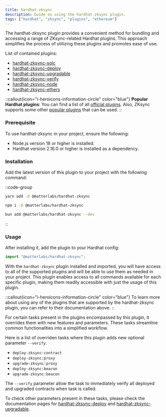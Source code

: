 ```yaml
---
title: hardhat-zksync
description: Guide on using the hardhat-zksync plugin.
tags: ["hardhat", "zksync", "plugins", "ethereum"]
---
```


The hardhat-zksync plugin provides a convenient method for bundling and accessing a range of ZKsync-related Hardhat plugins.
This approach simplifies the process of utilizing these plugins and promotes ease of use.

List of contained plugins:

- [hardhat-zksync-solc](/build/tooling/hardhat/plugins/hardhat-zksync-solc)
- [hardhat-zksync-deploy](/build/tooling/hardhat/plugins/hardhat-zksync-deploy)
- [hardhat-zksync-upgradable](/build/tooling/hardhat/plugins/hardhat-zksync-upgradable)
- [hardhat-zksync-verify](/build/tooling/hardhat/plugins/hardhat-zksync-verify)
- [hardhat-zksync-node](/build/tooling/hardhat/plugins/hardhat-zksync-node)
- [hardhat-zksync-ethers](/build/tooling/hardhat/plugins/hardhat-zksync-ethers)

::callout{icon="i-heroicons-information-circle" color="blue"}
**Popular Hardhat plugins**:
You can find a list of all [official plugins](/build/tooling/hardhat/guides/getting-started).
Also, ZKsync supports some other [popular plugins](/build/tooling/hardhat/plugins/other-plugins) that can be used.
::

### Prerequisite

To use hardhat-zksync in your project, ensure the following:

- Node.js version 18 or higher is installed.
- Hardhat version 2.16.0 or higher is installed as a dependency.

### Installation

Add the latest version of this plugin to your project with the following command:

::code-group

```bash [yarn]
yarn add -D @matterlabs/hardhat-zksync
```

```bash [npm]
npm i -D @matterlabs/hardhat-zksync
```

```bash [bun]
bun add @matterlabs/hardhat-zksync --dev
```

::

### Usage

After installing it, add the plugin to your Hardhat config:

```javascript
import "@matterlabs/hardhat-zksync";
```

With the `hardhat-zksync` plugin installed and imported, you will have access to all of the supported plugins
and will be able to use them as needed in your project.
This plugin enables access to all commands available for each specific plugin, making them readily accessible with just the usage of this plugin.

::callout{icon="i-heroicons-information-circle" color="blue"}
To learn more about using any of the plugins that are supported by the hardhat-zksync plugin, you can refer to their documentation above.
::

For certain tasks present in the plugins encompassed by this plugin, it overrides them with new features and parameters.
These tasks streamline common functionalities into a simplified workflow.

Here is a list of overriden tasks where this plugin adds new optional parameter `--verify`:

- `deploy-zksync:contract`
- `deploy-zksync:proxy`
- `upgrade-zksync:proxy`
- `deploy-zksync:beacon`
- `upgrade-zksync:beacon`

The `--verify` parameter allow the task to immediately verify all deployed and upgraded contracts when task is called.

To check other parameters present in these tasks, please check the documentation pages
for [hardhat-zksync-deploy](/build/tooling/hardhat/plugins/hardhat-zksync-deploy) and [hardhat-zksync-upgradable](/build/tooling/hardhat/plugins/hardhat-zksync-upgradable).
